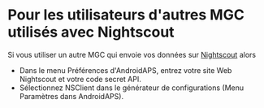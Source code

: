 # Pour les utilisateurs d'autres MGC utilisés avec Nightscout

Si vous utiliser un autre MGC qui envoie vos données sur [Nightscout](https://nightscout.github.io/) alors

- Dans le menu Préférences d'AndroidAPS, entrez votre site Web Nightscout et votre code secret API.
- Sélectionnez NSClient dans le générateur de configurations (Menu Paramètres dans AndroidAPS).
